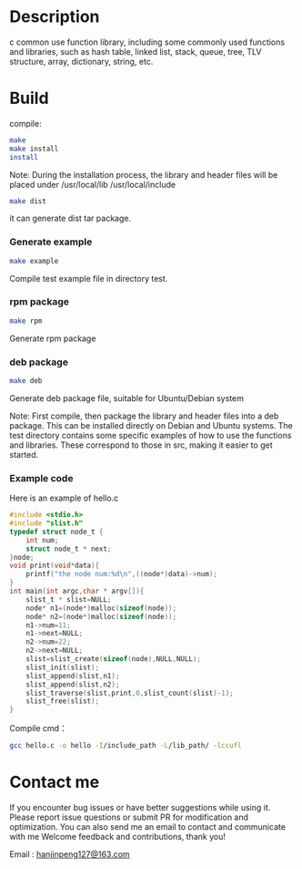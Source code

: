 # Description
c common use function library, including some commonly used functions and libraries, such as hash table, linked list, stack, queue, tree, TLV structure, array, dictionary, string, etc.

  


# Build 
compile:

```bash
make  
make install  
install
```

Note: During the installation process, the library and header files will be placed under /usr/local/lib /usr/local/include



```bash
make dist 
```


it can generate dist tar package.  



### Generate example 
```bash
make example      
```

Compile test example file in directory test.     
    

### rpm package

```bash
make rpm    
```

Generate  rpm package    


### deb package
```bash  
make deb
```

Generate deb package file, suitable for Ubuntu/Debian system

Note: First compile, then package the library and header files into a deb package. This can be installed directly on Debian and Ubuntu systems. The test directory contains some specific examples of how to use the functions and libraries. These correspond to those in src, making it easier to get started.       
         

### Example code
Here is an example of hello.c
```c
#include <stdio.h>
#include "slist.h"
typedef struct node_t {
	int num;
	struct node_t * next;
}node;
void print(void*data){
	printf("the node num:%d\n",((node*)data)->num);
}
int main(int argc,char * argv[]){
	slist_t * slist=NULL;
	node* n1=(node*)malloc(sizeof(node));
	node* n2=(node*)malloc(sizeof(node));
	n1->num=11;
	n1->next=NULL;
	n2->num=22;
	n2->next=NULL;
	slist=slist_create(sizeof(node),NULL,NULL);
	slist_init(slist);
	slist_append(slist,n1);
	slist_append(slist,n2);
	slist_traverse(slist,print,0,slist_count(slist)-1);
	slist_free(slist);
}
```
Compile cmd：

```bash
gcc hello.c -o hello -I/include_path -L/lib_path/ -lccufl 
```



# Contact me
If you encounter bug issues or have better suggestions while using it.
Please report issue questions or submit PR for modification and optimization.
You can also send me an email to contact and communicate with me
Welcome feedback and contributions, thank you! 

Email  :  <hanjinpeng127@163.com> 
